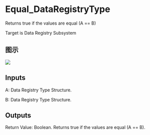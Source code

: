 # Equal_DataRegistryType

Returns true if the values are equal (A == B)

Target is Data Registry Subsystem

## 图示

![]($-20221218-18362076.png)

## Inputs

A: Data Registry Type Structure.

B: Data Registry Type Structure.  

## Outputs

Return Value: Boolean. Returns true if the values are equal (A == B).

